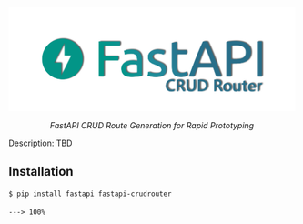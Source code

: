 <p align="center">
  <a href="https://awtkns.github.io/fastapi-crudrouter"><img src="assets/logo.png"></a>
</p>
<p align="center">
    <em>FastAPI CRUD Route Generation for Rapid Prototyping</em>
</p>
<p align="center">


Description: TBD

## Installation
<div id="termynal">

```console
$ pip install fastapi fastapi-crudrouter

---> 100%
```
</div>
